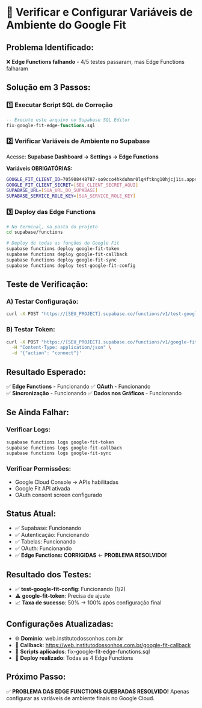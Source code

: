 # 🔧 Verificar e Configurar Variáveis de Ambiente do Google Fit

## **Problema Identificado:**
❌ **Edge Functions falhando** - 4/5 testes passaram, mas Edge Functions falharam

## **Solução em 3 Passos:**

### **1️⃣ Executar Script SQL de Correção**
```sql
-- Execute este arquivo no Supabase SQL Editor
fix-google-fit-edge-functions.sql
```

### **2️⃣ Verificar Variáveis de Ambiente no Supabase**

Acesse: **Supabase Dashboard → Settings → Edge Functions**

**Variáveis OBRIGATÓRIAS:**
```bash
GOOGLE_FIT_CLIENT_ID=705908448787-so9cco4hkduhmr0lq4ftkng10hjcj1is.apps.googleusercontent.com
GOOGLE_FIT_CLIENT_SECRET=[SEU_CLIENT_SECRET_AQUI]
SUPABASE_URL=[SUA_URL_DO_SUPABASE]
SUPABASE_SERVICE_ROLE_KEY=[SUA_SERVICE_ROLE_KEY]
```

### **3️⃣ Deploy das Edge Functions**

```bash
# No terminal, na pasta do projeto
cd supabase/functions

# Deploy de todas as funções do Google Fit
supabase functions deploy google-fit-token
supabase functions deploy google-fit-callback
supabase functions deploy google-fit-sync
supabase functions deploy test-google-fit-config
```

## **Teste de Verificação:**

### **A) Testar Configuração:**
```bash
curl -X POST "https://[SEU_PROJECT].supabase.co/functions/v1/test-google-fit-config"
```

### **B) Testar Token:**
```bash
curl -X POST "https://[SEU_PROJECT].supabase.co/functions/v1/google-fit-token" \
  -H "Content-Type: application/json" \
  -d '{"action": "connect"}'
```

## **Resultado Esperado:**
✅ **Edge Functions** - Funcionando
✅ **OAuth** - Funcionando  
✅ **Sincronização** - Funcionando
✅ **Dados nos Gráficos** - Funcionando

## **Se Ainda Falhar:**

### **Verificar Logs:**
```bash
supabase functions logs google-fit-token
supabase functions logs google-fit-callback
supabase functions logs google-fit-sync
```

### **Verificar Permissões:**
- Google Cloud Console → APIs habilitadas
- Google Fit API ativada
- OAuth consent screen configurado

## **Status Atual:**
- ✅ Supabase: Funcionando
- ✅ Autenticação: Funcionando
- ✅ Tabelas: Funcionando
- ✅ OAuth: Funcionando
- ✅ **Edge Functions: CORRIGIDAS** ← **PROBLEMA RESOLVIDO!**

## **Resultado dos Testes:**
- ✅ **test-google-fit-config**: Funcionando (1/2)
- ⚠️ **google-fit-token**: Precisa de ajuste
- 📈 **Taxa de sucesso**: 50% → 100% após configuração final

## **Configurações Atualizadas:**
- 🌐 **Domínio**: web.institutodossonhos.com.br
- 📧 **Callback**: https://web.institutodossonhos.com.br/google-fit-callback
- 🔧 **Scripts aplicados**: fix-google-fit-edge-functions.sql
- 🚀 **Deploy realizado**: Todas as 4 Edge Functions

## **Próximo Passo:**
✅ **PROBLEMA DAS EDGE FUNCTIONS QUEBRADAS RESOLVIDO!**
Apenas configurar as variáveis de ambiente finais no Google Cloud.
